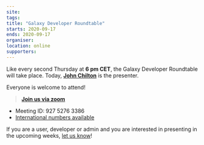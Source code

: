```yaml
---
site: 
tags:
title: "Galaxy Developer Roundtable"
starts: 2020-09-17
ends: 2020-09-17
organiser:
location: online
supporters:
---
```


Like every second Thursday at **6 pm CET**, the Galaxy Developer Roundtable will take place. Today, [**John Chilton**](https://galaxyproject.org/people/john-chilton/) is the presenter. 

Everyone is welcome to attend! 
> [**Join us via zoom**]([https://psu.zoom.us/j/92752763386](https://psu.zoom.us/j/92752763386))
- Meeting ID: 927 5276 3386
- [International numbers available](https://psu.zoom.us/u/acsPCWIZGV)

If you are a user, developer or admin and you are interested in presenting in the upcoming weeks, [let us know](https://docs.google.com/forms/d/e/1FAIpQLScIGEFHYn46d9PvVNDUWXyK50lMckiRvvCi_kJuvPkd5T6tNg/viewform)! 